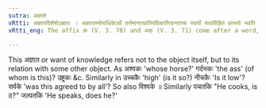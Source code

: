 ```yaml
---
sutra: अज्ञाते
vRtti: अज्ञातविशेषोऽज्ञातः । अज्ञातस्योपाधिकेऽर्थे वर्त्तमानात्प्रातिपदिकात्तिङन्ताच्च स्वार्थे यथाविहितं प्रत्ययो भवति ॥
vRtti_eng: The affix क (V. 3. 70) and अक् (V. 3. 71) come after a word, noun or verb, when something or somebody not known, is spoken of.

---
```

This अज्ञात or want of knowledge refers not to the object itself, but to its relation with some other object. As अश्वकः 'whose horse?' गर्दभकः 'the ass' (of whom is this)? उष्ट्रकः &c. Similarly in उच्चकैः 'high' (is it so?) नीचकैः 'Is it low'? सर्वके 'was this agreed to by all'? So also विश्वके ॥ Similarly पचतकि "He cooks, is it?" जल्पतकि 'He speaks, does he?'